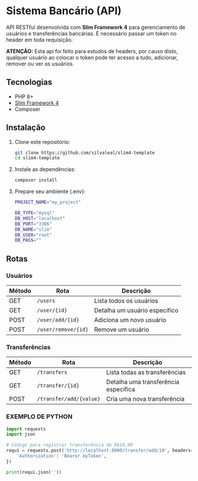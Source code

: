 # Sistema Bancário (API)

API RESTful desenvolvida com **Slim Framework 4** para gerenciamento de usuários e transferências bancárias. É necessário passar um token no header em toda requisição.

**ATENÇÃO:** Esta api foi feito para estudos de headers, por causo disto, qualquer usuário ao colocar o token pode ter acesso a tudo, adicionar, remover ou ver os usuários.

## Tecnologias

- PHP 8+
- [Slim Framework 4](https://www.slimframework.com/)
- Composer

## Instalação

1. Clone este repositório:
   ```sh
   git clone https://github.com/silvaleal/slim4-template
   cd slim4-template
   ```
2. Instale as dependências:
   ```sh
   composer install
   ```
3. Prepare seu ambiente (.env):
   ```sh
   PROJECT_NAME="my_project"

   DB_TYPE="mysql"
   DB_HOST="localhost"
   DB_PORT="3306"
   DB_NAME="slim"
   DB_USER="root"
   DB_PASS=""
   ```

## Rotas

### Usuários


| Método | Rota                | Descrição                     |
| ------- | ------------------- | ------------------------------- |
| GET     | `/users`            | Lista todos os usuários        |
| GET     | `/user/{id}`        | Detalha um usuário específico |
| POST    | `/user/add/{id}`    | Adiciona um novo usuário       |
| POST    | `/user/remove/{id}` | Remove um usuário              |

### Transferências


| Método | Rota                    | Descrição                            |
| ------- | ----------------------- | -------------------------------------- |
| GET     | `/transfers`            | Lista todas as transferências         |
| GET     | `/transfer/{id}`        | Detalha uma transferência específica |
| POST    | `/transfer/add/{value}` | Cria uma nova transferência           |

### EXEMPLO DE PYTHON

```py
import requests
import json

# Código para registrar transferência de R$10,00
requi = requests.post('http://localhost:8000/transfer/add/10', headers={
    'Authorization': 'Bearer myToken',
})

print(requi.json(''))
```
